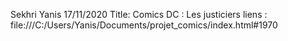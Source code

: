 Sekhri Yanis 
17/11/2020
Title: Comics DC : Les justiciers 
liens : file:///C:/Users/Yanis/Documents/projet_comics/index.html#1970
